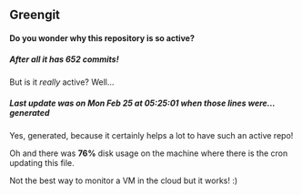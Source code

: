 ## Greengit

#### Do you wonder why this repository is so active?

##### After all it has 652 commits!

But is it *really* active? Well...

##### Last update was on Mon Feb 25 at 05:25:01 when those lines were... generated

Yes, generated, because it certainly helps a lot to have such an active repo!

Oh and there was **76%** disk usage on the machine
where there is the cron updating this file.

Not the best way to monitor a VM in the cloud but it works! :)
